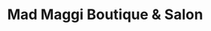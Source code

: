 ---
title: "Mad Maggi Boutique & Salon"
url: /sequim/mad-maggi-boutique-und-salon/
shop: Kleidung
---